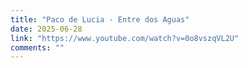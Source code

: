 ```yaml
---
title: "Paco de Lucia - Entre dos Aguas"
date: 2025-06-28
link: "https://www.youtube.com/watch?v=0o8vszqVL2U"
comments: ""
---
```

